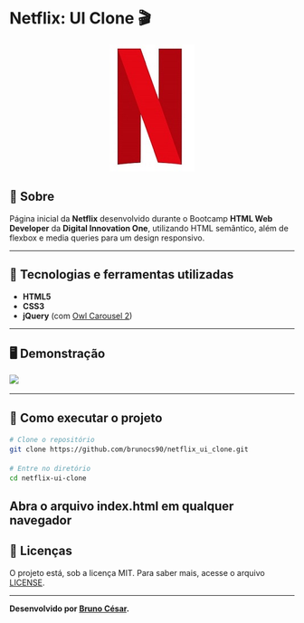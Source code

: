 # Netflix: UI Clone 🎬
<p align="center">
	<img src="img/netflix-logo.jpg" alt="Netflix: UI Clone" title="Netflix: UI Clone">
</p>

## 📖 Sobre
Página inicial da **Netflix** desenvolvido durante o Bootcamp **HTML Web Developer** da **Digital Innovation One**, utilizando HTML semântico, além de flexbox e media queries para um design responsivo.

---

## 🚀 Tecnologias e ferramentas utilizadas
- **HTML5**
- **CSS3**
- **jQuery** (com [Owl Carousel 2](https://owlcarousel2.github.io/OwlCarousel2/))

---

## 🖥️ Demonstração

![](xxxxxxxx)

---

## 🔧 Como executar o projeto
```bash
# Clone o repositório
git clone https://github.com/brunocs90/netflix_ui_clone.git

# Entre no diretório
cd netflix-ui-clone
```

Abra o arquivo index.html em qualquer navegador
---

## 📝 Licenças

O projeto está, sob a licença MIT. Para saber mais, acesse o arquivo [LICENSE](https://github.com/brunocs90/netflix_ui_clone/blob/main/LICENSE).

---
**Desenvolvido por [Bruno César](https://github.com/brunocs90).**
